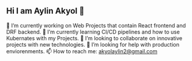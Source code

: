## Hi I am Aylin Akyol 👋


🔭 I’m currently working on Web Projects that contain React frontend and DRF backend.
🌱 I’m currently learning CI/CD pipelines and how to use Kubernates with my Projects.
👯 I’m looking to collaborate on innovative projects with new technologies.
🤔 I’m looking for help with production enviorenments.
📫 How to reach me: akyolaylin2@gmail.com
